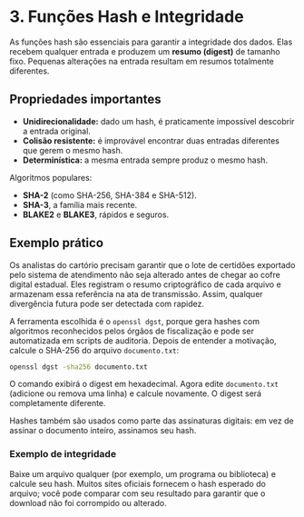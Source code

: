 # 3. Funções Hash e Integridade

As funções hash são essenciais para garantir a integridade dos dados. Elas recebem qualquer entrada e produzem um **resumo (digest)** de tamanho fixo. Pequenas alterações na entrada resultam em resumos totalmente diferentes.

## Propriedades importantes

- **Unidirecionalidade:** dado um hash, é praticamente impossível descobrir a entrada original.
- **Colisão resistente:** é improvável encontrar duas entradas diferentes que gerem o mesmo hash.
- **Determinística:** a mesma entrada sempre produz o mesmo hash.

Algoritmos populares:
- **SHA-2** (como SHA-256, SHA-384 e SHA-512).
- **SHA-3**, a família mais recente.
- **BLAKE2** e **BLAKE3**, rápidos e seguros.

## Exemplo prático

Os analistas do cartório precisam garantir que o lote de certidões exportado pelo sistema de atendimento não seja alterado antes de chegar ao cofre digital estadual. Eles registram o resumo criptográfico de cada arquivo e armazenam essa referência na ata de transmissão. Assim, qualquer divergência futura pode ser detectada com rapidez.

A ferramenta escolhida é o `openssl dgst`, porque gera hashes com algoritmos reconhecidos pelos órgãos de fiscalização e pode ser automatizada em scripts de auditoria. Depois de entender a motivação, calcule o SHA-256 do arquivo `documento.txt`:

```bash
openssl dgst -sha256 documento.txt
```

O comando exibirá o digest em hexadecimal. Agora edite `documento.txt` (adicione ou remova uma linha) e calcule novamente. O digest será completamente diferente.

Hashes também são usados como parte das assinaturas digitais: em vez de assinar o documento inteiro, assinamos seu hash.

### Exemplo de integridade

Baixe um arquivo qualquer (por exemplo, um programa ou biblioteca) e calcule seu hash. Muitos sites oficiais fornecem o hash esperado do arquivo; você pode comparar com seu resultado para garantir que o download não foi corrompido ou alterado.
